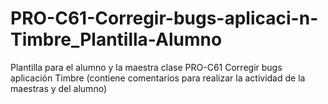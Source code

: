 # PRO-C61-Corregir-bugs-aplicaci-n-Timbre_Plantilla-Alumno
Plantilla para el alumno y la maestra clase PRO-C61 Corregir bugs aplicación Timbre (contiene comentarios para realizar la actividad de la maestras y del alumno)
